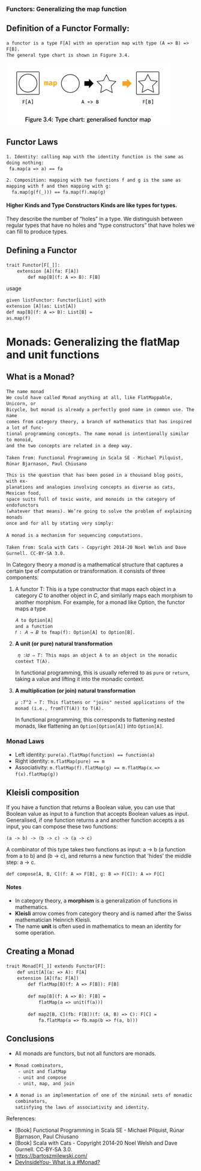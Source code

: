 ### Functors: Generalizing the map function

## Definition of a Functor Formally:
```
a functor is a type F[A] with an operation map with type (A => B) => F[B].
The general type chart is shown in Figure 3.4.
```
![img.png](functor.png)

## Functor Laws
```
1. Identity: calling map with the identity function is the same as doing nothing:
 fa.map(a => a) == fa 
```
```
2. Composition: mapping with two functions f and g is the same as mapping with f and then mapping with g: 
  fa.map(g(f(_))) == fa.map(f).map(g)
```

#### Higher Kinds and Type Constructors Kinds are like types for types.
They describe the number of “holes” in a type.
We distinguish between regular types that have no holes and “type constructors” that have holes we can fill 
to produce types.

## Defining a Functor
```
trait Functor[F[_]]:
    extension [A](fa: F[A])
        def map[B](f: A => B): F[B]
```
usage 
```
given listFunctor: Functor[List] with
extension [A](as: List[A])
def map[B](f: A => B): List[B] =
as.map(f)
```

# Monads: Generalizing the flatMap and unit functions

## What is a Monad?

```
The name monad
We could have called Monad anything at all, like FlatMappable, Unicorn, or
Bicycle, but monad is already a perfectly good name in common use. The name
comes from category theory, a branch of mathematics that has inspired a lot of func-
tional programming concepts. The name monad is intentionally similar to monoid,
and the two concepts are related in a deep way.

Taken from: Functional Programming in Scala SE - Michael Pilquist, Rúnar Bjarnason, Paul Chiusano
```
```
This is the question that has been posed in a thousand blog posts, with ex‐
planations and analogies involving concepts as diverse as cats, Mexican food,
space suits full of toxic waste, and monoids in the category of endofunctors
(whatever that means). We’re going to solve the problem of explaining monads
once and for all by stating very simply:

A monad is a mechanism for sequencing computations.

Taken from: Scala with Cats - Copyright 2014‐20 Noel Welsh and Dave Gurnell. CC‐BY‐SA 3.0.

```

In Category theory a *monad* is a mathematical structure that captures a certain 
tpe of computation or transformation. it consists of three components:

1. A functor T: This is a type constructor that maps each object in a category
   𝐶 to another object in 𝐶, and similarly maps each morphism to another morphism.
   For example, for a monad like Option, the functor maps a type
   ```
   𝐴 to Option[A] 
   and a function 
   𝑓 : 𝐴 → 𝐵 to fmap(f): Option[A] to Option[B].
   ```
2. **A unit (or pure) natural transformation**  
   ```
    𝜂 :𝐼𝑑 ⇒ 𝑇: This maps an object A to an object in the monadic context T(A). 
   ```
   In functional programming, this is usually referred to as `pure` or `return`, taking a value and lifting it into the monadic context.

3. **A multiplication (or join) natural transformation**  
   ```
   𝜇 :𝑇^2 ⇒ 𝑇: This flattens or "joins" nested applications of the monad (i.e., fromT(T(A)) to T(A).
   ```
   In functional programming, this corresponds to flattening nested monads, like flattening an `Option[Option[A]]` into `Option[A]`.

###  Monad Laws
* Left identity: ```pure(a).flatMap(function) == function(a)```
* Right identity: ```m.flatMap(pure) == m```
* Associativity: ```m.flatMap(f).flatMap(g) == m.flatMap(x => f(x).flatMap(g))```

## Kleisli composition 

If you have a function that returns a Boolean value, you can use that Boolean value as input to a function that accepts Boolean values as input.
Generalised, if one function returns a and another function accepts a as input, you can compose these two functions:
```
(a -> b) -> (b -> c) -> (a -> c)
```
A combinator of this type takes two functions as input: a -> b (a function from a to b) and (b -> c), and returns a new function 
that 'hides' the middle step: a -> c.
```
def compose[A, B, C](f: A => F[B], g: B => F[C]): A => F[C]
```

#### Notes
- In category theory, a **morphism** is a generalization of functions in mathematics.
- **Kleisli** arrow comes from category theory and is named after the Swiss mathematician Heinrich Kleisli.
- The name **unit** is often used in mathematics to mean an identity for some operation.

## Creating a Monad
```
trait Monad[F[_]] extends Functor[F]:
    def unit[A](a: => A): F[A]
    extension [A](fa: F[A])
        def flatMap[B](f: A => F[B]): F[B]
        
        def map[B](f: A => B): F[B] = 
            flatMap(a => unit(f(a)))
        
        def map2[B, C](fb: F[B])(f: (A, B) => C): F[C] = 
            fa.flatMap(a => fb.map(b => f(a, b)))
```

## Conclusions

- All monads are functors, but not all functors are monads.
- ```
  Monad combinators,
   - unit and flatMap
   - unit and compose
   - unit, map, and join
  ```
- ```
  A monad is an implementation of one of the minimal sets of monadic combinators,
  satisfying the laws of associativity and identity.
  ```

References:
- [Book] Functional Programming in Scala SE - Michael Pilquist, Rúnar Bjarnason, Paul Chiusano
- [Book] Scala with Cats - Copyright 2014‐20 Noel Welsh and Dave Gurnell. CC‐BY‐SA 3.0.
- https://bartoszmilewski.com/
- [DevInsideYou- What is a #Monad?](https://www.youtube.com/watch?v=FZAmPhjV11A)